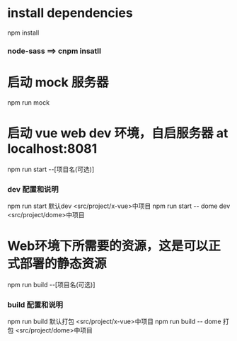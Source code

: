 # install dependencies
npm install
### node-sass ==> cnpm insatll

# 启动 mock 服务器
npm run mock

# 启动 vue web dev 环境，自启服务器 at localhost:8081
npm run start --[项目名(可选)]

### dev 配置和说明
npm run start          默认dev <src/project/x-vue>中项目
npm run start -- dome  dev <src/project/dome>中项目


# Web环境下所需要的资源，这是可以正式部署的静态资源
npm run build --[项目名(可选)]

### build 配置和说明
npm run build          默认打包 <src/project/x-vue>中项目
npm run build -- dome  打包 <src/project/dome>中项目







